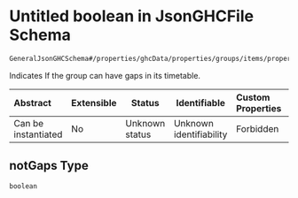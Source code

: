 # Untitled boolean in JsonGHCFile Schema

```txt
GeneralJsonGHCSchema#/properties/ghcData/properties/groups/items/properties/notGaps
```

Indicates If the group can have gaps in its timetable.


| Abstract            | Extensible | Status         | Identifiable            | Custom Properties | Additional Properties | Access Restrictions | Defined In                                                         |
| :------------------ | ---------- | -------------- | ----------------------- | :---------------- | --------------------- | ------------------- | ------------------------------------------------------------------ |
| Can be instantiated | No         | Unknown status | Unknown identifiability | Forbidden         | Allowed               | none                | [ghc.schema.json\*](../out/ghc.schema.json "open original schema") |

## notGaps Type

`boolean`
